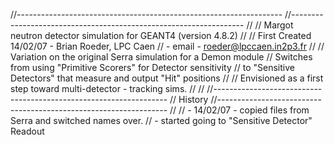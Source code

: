 //------------------------------------------------------------------
//------------------------------------------------------------------
// 
// Margot neutron detector simulation for GEANT4 (version 4.8.2)
//
// First Created 14/02/07 - Brian Roeder, LPC Caen
//                        - email - roeder@lpccaen.in2p3.fr
//
// Variation on the original Serra simulation for a Demon module
// Switches from using "Primitive Scorers" for Detector sensitivity
// to "Sensitive Detectors" that measure and output "Hit" positions
// 
// Envisioned as a first step toward multi-detector - tracking sims.
//
//
//------------------------------------------------------------------
// History
//-----------------------------------------------------------------
//
// - 14/02/07 - copied files from Serra and switched names over.
//            - started going to "Sensitive Detector" Readout